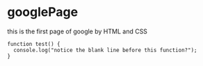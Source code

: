# googlePage
this is the first page of google by HTML and CSS 

```
function test() {
  console.log("notice the blank line before this function?");
}
```
